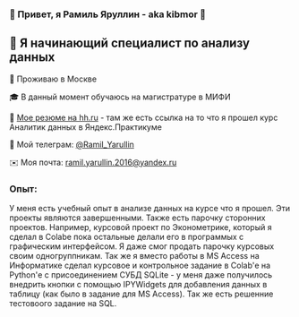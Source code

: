 ### 👋 Привет, я Рамиль Яруллин - aka kibmor 👋

## 🌱 Я начинающий специалист по анализу данных

📍 Проживаю в Москве

🎓 В данный момент обучаюсь на магистратуре в МИФИ

📄 [Мое резюме на hh.ru](https://hh.ru/applicant/resumes/view?resume=9211bdc1ff0bcf4ecf0039ed1f553849324962) - там же есть ссылка на то что я прошел курс Аналитик данных в Яндекс.Практикуме

💬 Мой телеграм: [@Ramil_Yarullin](https://t.me/Ramil_Yarullin)

✉️ Моя почта: ramil.yarullin.2016@yandex.ru
### Опыт:
У меня есть учебный опыт в анализе данных на курсе что я прошел. Эти проекты являются завершенными. Также есть парочку сторонних проектов. Например, курсовой проект по Эконометрике, который я сделал в Colabe пока остальные делали его в программых с графическим интерфейсом. Я даже смог продать парочку курсовых своим одногруппникам. Так же я вместо работы в MS Access на Информатике сделал курсовое и контрольное задание в Colab'е на Python'е с присоединением СУБД SQLite - у меня даже получилось внедрить кнопки с помощью IPYWidgets для добавления данных в таблицу (как было в задание для MS Access). Так же есть решенние тестовоого задание на SQL.

<!--
**Kibmor/Kibmor** is a ✨ _special_ ✨ repository because its `README.md` (this file) appears on your GitHub profile.

Here are some ideas to get you started:

- 🔭 I’m currently working on ...
- 🌱 I’m currently learning ...
- 👯 I’m looking to collaborate on ...
- 🤔 I’m looking for help with ...
- 💬 Ask me about ...
- 📫 How to reach me: ...
- 😄 Pronouns: ...
- ⚡ Fun fact: ...
-->
